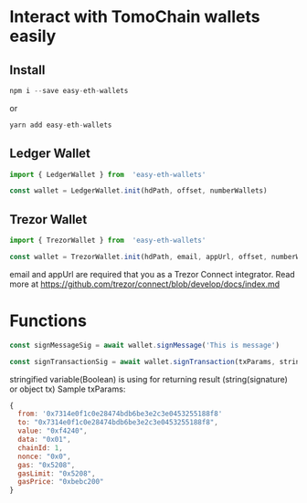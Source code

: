 # Interact with TomoChain wallets easily


## Install
```javascript
npm i --save easy-eth-wallets
```
or
```javascript
yarn add easy-eth-wallets
```

## Ledger Wallet
```javascript
import { LedgerWallet } from  'easy-eth-wallets'

const wallet = LedgerWallet.init(hdPath, offset, numberWallets)
```

## Trezor Wallet
```javascript
import { TrezorWallet } from  'easy-eth-wallets'

const wallet = TrezorWallet.init(hdPath, email, appUrl, offset, numberWallets)
```

email and appUrl are required that you as a Trezor Connect integrator. Read more at https://github.com/trezor/connect/blob/develop/docs/index.md

# Functions

```javascript
const signMessageSig = await wallet.signMessage('This is message')

const signTransactionSig = await wallet.signTransaction(txParams, stringified)
```
stringified variable(Boolean) is using for returning result (string(signature) or object tx)
Sample txParams:
```javascript
{
  from: '0x7314e0f1c0e28474bdb6be3e2c3e0453255188f8'
  to: "0x7314e0f1c0e28474bdb6be3e2c3e0453255188f8",
  value: "0xf4240",
  data: "0x01",
  chainId: 1,
  nonce: "0x0",
  gas: "0x5208",
  gasLimit: "0x5208",
  gasPrice: "0xbebc200"
}
```
